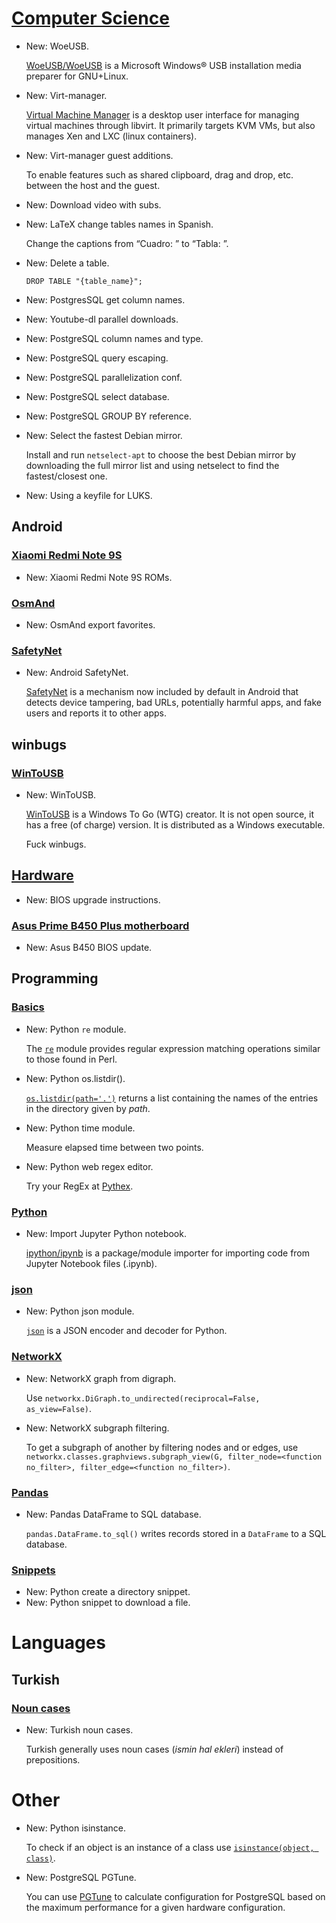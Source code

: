 # [Computer Science](woeusb.md)

* New: WoeUSB.

    [WoeUSB/WoeUSB](https://github.com/WoeUSB/WoeUSB) is a Microsoft Windows® USB
    installation media preparer for GNU+Linux.
    

* New: Virt-manager.

    [Virtual Machine Manager](https://virt-manager.org/) is a desktop user
    interface for managing virtual machines through libvirt. It primarily targets
    KVM VMs, but also manages Xen and LXC (linux containers).

* New: Virt-manager guest additions.

    To enable features such as shared clipboard, drag and drop, etc. between the
    host and the guest.
    

* New: Download video with subs.
* New: LaTeX change tables names in Spanish.

    Change the captions from “Cuadro: ” to “Tabla: ”.
    

* New: Delete a table.

    ```psql
    DROP TABLE "{table_name}";
    ```
    

* New: PostgresSQL get column names.
* New: Youtube-dl parallel downloads.
* New: PostgreSQL column names and type.
* New: PostgreSQL query escaping.
* New: PostgreSQL parallelization conf.
* New: PostgreSQL select database.
* New: PostgreSQL GROUP BY reference.
* New: Select the fastest Debian mirror.

    Install and run `netselect-apt` to choose the best Debian mirror by downloading
    the full mirror list and using netselect to find the fastest/closest one.
    

* New: Using a keyfile for LUKS.

## Android

### [Xiaomi Redmi Note 9S](curtana.md)

* New: Xiaomi Redmi Note 9S ROMs.

### [OsmAnd](osmand.md)

* New: OsmAnd export favorites.

### [SafetyNet](safetynet.md)

* New: Android SafetyNet.

    [SafetyNet](https://developer.android.com/training/safetynet) is a mechanism
    now included by default in Android that detects device tampering, bad URLs,
    potentially harmful apps, and fake users and reports it to other apps.
    

## winbugs

### [WinToUSB](wintousb.md)

* New: WinToUSB.

    [WinToUSB](https://www.easyuefi.com/wintousb/) is a Windows To Go (WTG) creator.
    It is not open source, it has a free (of charge) version. It is distributed as
    a Windows executable.
    
    Fuck winbugs.
    

## [Hardware](t14_amd_gen1.md)

* New: BIOS upgrade instructions.

### [Asus Prime B450 Plus motherboard](asus_prime_b450_plus.md)

* New: Asus B450 BIOS update.

## Programming

### [Basics](basics.md)

* New: Python `re` module.

    The [`re`](https://docs.python.org/3/library/re.html) module provides regular
    expression matching operations similar to those found in Perl.
    

* New: Python os.listdir().

    [`os.listdir(path='.')`](https://docs.python.org/3/library/os.html#os.listdir)
    returns a list containing the names of the entries in
    the directory given by *path*.
    

* New: Python time module.

    Measure elapsed time between two points.
    

* New: Python web regex editor.

    Try your RegEx at [Pythex](https://pythex.org/).
    

### [Python](jupyter.md)

* New: Import Jupyter Python notebook.

    [ipython/ipynb](https://github.com/ipython/ipynb) is a package/module importer
    for importing code from Jupyter Notebook files (.ipynb).
    

### [json](json.md)

* New: Python json module.

    [`json`](https://docs.python.org/3/library/json.html?highlight=json#module-json)
    is a JSON encoder and decoder for Python.
    

### [NetworkX](networkx.md)

* New: NetworkX graph from digraph.

    Use `networkx.DiGraph.to_undirected(reciprocal=False, as_view=False)`.
    

* New: NetworkX subgraph filtering.

    To get a subgraph of another by filtering nodes and or edges, use
    `networkx.classes.graphviews.subgraph_view(G, filter_node=<function no_filter>, filter_edge=<function no_filter>)`.
    

### [Pandas](pandas.md)

* New: Pandas DataFrame to SQL database.

    `pandas.DataFrame.to_sql()` writes records stored in a `DataFrame` to a SQL
    database.
    

### [Snippets](snippets.md)

* New: Python create a directory snippet.
* New: Python snippet to download a file.

# Languages

## Turkish

### [Noun cases](noun_cases.md)

* New: Turkish noun cases.

    Turkish generally uses noun cases (*ismin hal ekleri*) instead of prepositions.
    

# Other

* New: Python isinstance.

    To check if an object is an instance of a class use
    [`isinstance(object, class)`](https://docs.python.org/2/library/functions.html#isinstance).
    

* New: PostgreSQL PGTune.

    You can use [PGTune](https://pgtune.leopard.in.ua/#/) to calculate
    configuration for PostgreSQL based on the maximum performance for a given
    hardware configuration.